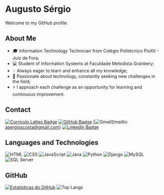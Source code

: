 # Augusto Sérgio

Welcome to my GitHub profile.

## About Me

- 🎓 Information Technology Technician from Colégio Politécnico PioXII - Juiz de Fora;
- 💻 Student of Information Systems at Faculdade Metodista Granbery;
- 💡 Always eager to learn and enhance all my knowledge;
- 🚀 Passionate about technology, constantly seeking new challenges in the field;
- ⚡ I approach each challenge as an opportunity for learning and continuous improvement.

## Contact

[![Currículo Lattes Badge](https://img.shields.io/badge/-Lattes-%231867b3?style=for-the-badge&logo=orcid&logoColor=white)](http://lattes.cnpq.br/3052899187001757)
[![GitHub Badge](https://img.shields.io/badge/-GitHub-%23181717?style=for-the-badge&logo=github&logoColor=white)](https://github.com/asergioscosta)
[![Gmail](https://img.shields.io/badge/-Gmail-%23D14836?style=for-the-badge&logo=gmail&logoColor=white)](mailto: asergioscosta@gmail.com)
[![LinkedIn Badge](https://img.shields.io/badge/-LinkedIn-%230077B5?style=for-the-badge&logo=linkedin&logoColor=white)](https://www.linkedin.com/in/asergioscosta/) 

## Languages and Technologies

![HTML](https://img.shields.io/badge/-HTML-%23E34F26?style=for-the-badge&logo=html5&logoColor=white)
![CSS](https://img.shields.io/badge/-CSS-%231572B6?style=for-the-badge&logo=css3&logoColor=white)
![JavaScript](https://img.shields.io/badge/-JavaScript-%23F7DF1E?style=for-the-badge&logo=javascript&logoColor=black)
![Java](https://img.shields.io/badge/-Java-%23E76F00?style=for-the-badge&logo=java&logoColor=white)
![Python](https://img.shields.io/badge/-Python-%233776AB?style=for-the-badge&logo=python&logoColor=white)
![Django](https://img.shields.io/badge/-Django-%23092E20?style=for-the-badge&logo=django&logoColor=white)
![MySQL](https://img.shields.io/badge/-MySQL-%234479A1?style=for-the-badge&logo=mysql&logoColor=white)
![SQL Server](https://img.shields.io/badge/-SQL%20Server-%23CC2927?style=for-the-badge&logo=microsoftsqlserver&logoColor=white)

## GitHub

[![Estatísticas do GitHub](https://github-readme-stats-eight-theta.vercel.app/api?username=asergioscosta&show_icons=true&theme=dracula&include_all_commits=true&count_private=true)](https://github.com/asergioscosta/?tab=follow) ![Top Langs](https://github-readme-stats-eight-theta.vercel.app/api/top-langs/?username=asergioscosta&layout=compact&langs_count=8&theme=dracula)
